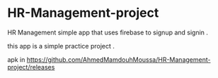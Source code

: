 # HR-Management-project
HR Management simple app that uses firebase to signup and signin .

this app is a simple practice project .

apk in https://github.com/AhmedMamdouhMoussa/HR-Management-project/releases
